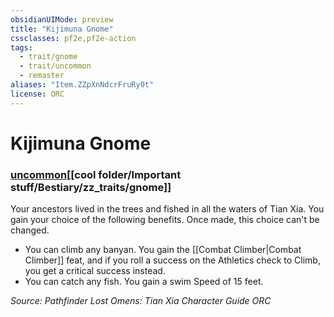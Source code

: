 ```yaml
---
obsidianUIMode: preview
title: "Kijimuna Gnome"
cssclasses: pf2e,pf2e-action
tags:
  - trait/gnome
  - trait/uncommon
  - remaster
aliases: "Item.ZZpXnNdcrFruRy0t"
license: ORC
---
```

# Kijimuna Gnome

### [uncommon](cool%20folder/Important%20stuff/Bestiary/zz_traits/uncommon.md "Uncommon Rarity Trait")[[cool folder/Important stuff/Bestiary/zz_traits/gnome]]






Your ancestors lived in the trees and fished in all the waters of Tian Xia. You gain your choice of the following benefits. Once made, this choice can't be changed.

*   You can climb any banyan. You gain the [[Combat Climber|Combat Climber]] feat, and if you roll a success on the Athletics check to Climb, you get a critical success instead.
*   You can catch any fish. You gain a swim Speed of 15 feet.

*Source: Pathfinder Lost Omens: Tian Xia Character Guide*
*ORC*